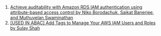 

1. [Achieve auditability with Amazon RDS IAM authentication using attribute-based access control by Niko Borodachuk, Saikat Banerjee, and Muthuvelan Swaminathan ](https://aws.amazon.com/blogs/database/achieve-auditability-with-amazon-rds-iam-authentication-using-attribute-based-access-control/)
1. [[USED IN ABAC] Add Tags to Manage Your AWS IAM Users and Roles by Sulay Shah](https://aws.amazon.com/blogs/security/add-tags-to-manage-your-aws-iam-users-and-roles/)